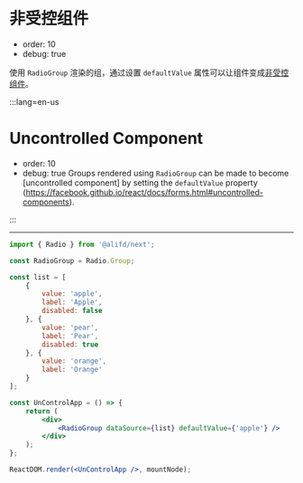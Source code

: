# 非受控组件

- order: 10
- debug: true

使用 `RadioGroup` 渲染的组，通过设置 `defaultValue` 属性可以让组件变成[非受控组件](https://facebook.github.io/react/docs/forms.html#uncontrolled-components)。


:::lang=en-us
# Uncontrolled Component
- order: 10
- debug: true
Groups rendered using `RadioGroup` can be made to become [uncontrolled component] by setting the `defaultValue` property (https://facebook.github.io/react/docs/forms.html#uncontrolled-components).

:::

---

````jsx
import { Radio } from '@alifd/next';

const RadioGroup = Radio.Group;

const list = [
    {
        value: 'apple',
        label: 'Apple',
        disabled: false
    }, {
        value: 'pear',
        label: 'Pear',
        disabled: true
    }, {
        value: 'orange',
        label: 'Orange'
    }
];

const UnControlApp = () => {
    return (
        <div>
            <RadioGroup dataSource={list} defaultValue={'apple'} />
        </div>
    );
};

ReactDOM.render(<UnControlApp />, mountNode);
````
